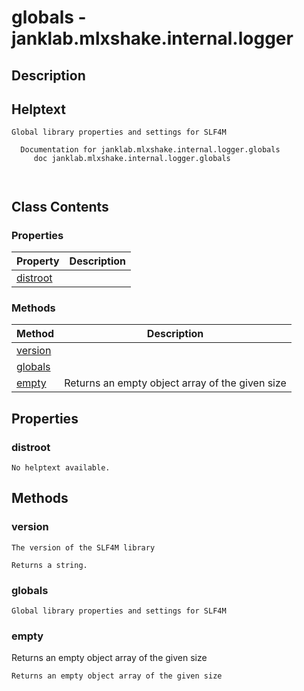 # globals - janklab.mlxshake.internal.logger

## Description


## Helptext

```text
Global library properties and settings for SLF4M

  Documentation for janklab.mlxshake.internal.logger.globals
     doc janklab.mlxshake.internal.logger.globals



```

## Class Contents

### Properties

| Property | Description |
| -------- | ----------- |
| [distroot](#janklab.mlxshake.internal.logger.globals.distroot) |  |

### Methods

| Method | Description |
| -------- | ----------- |
| [version](#janklab.mlxshake.internal.logger.globals.version) |  |
| [globals](#janklab.mlxshake.internal.logger.globals.globals) |  |
| [empty](#janklab.mlxshake.internal.logger.globals.empty) | Returns an empty object array of the given size |

## Properties

<a name="janklab.mlxshake.internal.logger.globals.distroot"></a>
### distroot






```text
No helptext available.
```


## Methods

<a name="janklab.mlxshake.internal.logger.globals.version"></a>
### version






```text
The version of the SLF4M library

Returns a string.

```

<a name="janklab.mlxshake.internal.logger.globals.globals"></a>
### globals






```text
Global library properties and settings for SLF4M

```

<a name="janklab.mlxshake.internal.logger.globals.empty"></a>
### empty


Returns an empty object array of the given size



```text
Returns an empty object array of the given size
```


